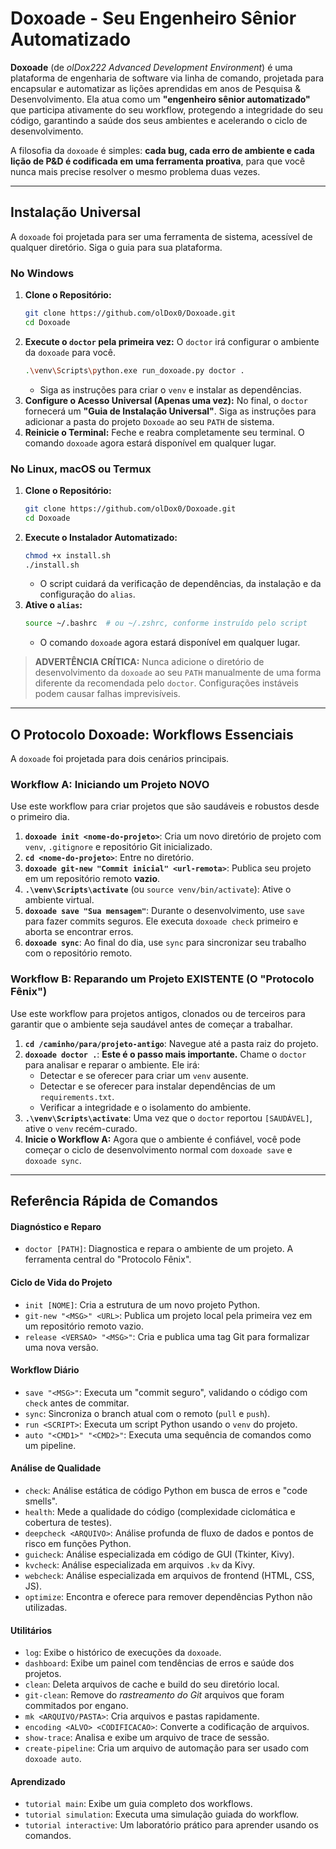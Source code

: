 # Doxoade - Seu Engenheiro Sênior Automatizado

**Doxoade** (de *olDox222 Advanced Development Environment*) é uma plataforma de engenharia de software via linha de comando, projetada para encapsular e automatizar as lições aprendidas em anos de Pesquisa & Desenvolvimento. Ela atua como um **"engenheiro sênior automatizado"** que participa ativamente do seu workflow, protegendo a integridade do seu código, garantindo a saúde dos seus ambientes e acelerando o ciclo de desenvolvimento.

A filosofia da `doxoade` é simples: **cada bug, cada erro de ambiente e cada lição de P&D é codificada em uma ferramenta proativa**, para que você nunca mais precise resolver o mesmo problema duas vezes.

---

## Instalação Universal

A `doxoade` foi projetada para ser uma ferramenta de sistema, acessível de qualquer diretório. Siga o guia para sua plataforma.

### No Windows

1.  **Clone o Repositório:**
    ```bash
    git clone https://github.com/olDox0/Doxoade.git
    cd Doxoade
    ```
2.  **Execute o `doctor` pela primeira vez:** O `doctor` irá configurar o ambiente da `doxoade` para você.
    ```bash
    .\venv\Scripts\python.exe run_doxoade.py doctor .
    ```
    *   Siga as instruções para criar o `venv` e instalar as dependências.
3.  **Configure o Acesso Universal (Apenas uma vez):** No final, o `doctor` fornecerá um **"Guia de Instalação Universal"**. Siga as instruções para adicionar a pasta do projeto `Doxoade` ao seu `PATH` de sistema.
4.  **Reinicie o Terminal:** Feche e reabra completamente seu terminal. O comando `doxoade` agora estará disponível em qualquer lugar.

### No Linux, macOS ou Termux

1.  **Clone o Repositório:**
    ```bash
    git clone https://github.com/olDox0/Doxoade.git
    cd Doxoade
    ```
2.  **Execute o Instalador Automatizado:**
    ```bash
    chmod +x install.sh
    ./install.sh
    ```
    *   O script cuidará da verificação de dependências, da instalação e da configuração do `alias`.
3.  **Ative o `alias`:**
    ```bash
    source ~/.bashrc  # ou ~/.zshrc, conforme instruído pelo script
    ```
    *   O comando `doxoade` agora estará disponível em qualquer lugar.

> **ADVERTÊNCIA CRÍTICA:** Nunca adicione o diretório de desenvolvimento da `doxoade` ao seu `PATH` manualmente de uma forma diferente da recomendada pelo `doctor`. Configurações instáveis podem causar falhas imprevisíveis.

---

## O Protocolo Doxoade: Workflows Essenciais

A `doxoade` foi projetada para dois cenários principais.

### Workflow A: Iniciando um Projeto NOVO

Use este workflow para criar projetos que são saudáveis e robustos desde o primeiro dia.

1.  **`doxoade init <nome-do-projeto>`**: Cria um novo diretório de projeto com `venv`, `.gitignore` e repositório Git inicializado.
2.  **`cd <nome-do-projeto>`**: Entre no diretório.
3.  **`doxoade git-new "Commit inicial" <url-remota>`**: Publica seu projeto em um repositório remoto **vazio**.
4.  **`.\venv\Scripts\activate`** (ou `source venv/bin/activate`): Ative o ambiente virtual.
5.  **`doxoade save "Sua mensagem"`**: Durante o desenvolvimento, use `save` para fazer commits seguros. Ele executa `doxoade check` primeiro e aborta se encontrar erros.
6.  **`doxoade sync`**: Ao final do dia, use `sync` para sincronizar seu trabalho com o repositório remoto.

### Workflow B: Reparando um Projeto EXISTENTE (O "Protocolo Fênix")

Use este workflow para projetos antigos, clonados ou de terceiros para garantir que o ambiente seja saudável antes de começar a trabalhar.

1.  **`cd /caminho/para/projeto-antigo`**: Navegue até a pasta raiz do projeto.
2.  **`doxoade doctor .`**: **Este é o passo mais importante.** Chame o `doctor` para analisar e reparar o ambiente. Ele irá:
    *   Detectar e se oferecer para criar um `venv` ausente.
    *   Detectar e se oferecer para instalar dependências de um `requirements.txt`.
    *   Verificar a integridade e o isolamento do ambiente.
3.  **`.\venv\Scripts\activate`**: Uma vez que o `doctor` reportou `[SAUDÁVEL]`, ative o `venv` recém-curado.
4.  **Inicie o Workflow A:** Agora que o ambiente é confiável, você pode começar o ciclo de desenvolvimento normal com `doxoade save` e `doxoade sync`.

---

## Referência Rápida de Comandos

#### Diagnóstico e Reparo
*   `doctor [PATH]`: Diagnostica e repara o ambiente de um projeto. A ferramenta central do "Protocolo Fênix".

#### Ciclo de Vida do Projeto
*   `init [NOME]`: Cria a estrutura de um novo projeto Python.
*   `git-new "<MSG>" <URL>`: Publica um projeto local pela primeira vez em um repositório remoto vazio.
*   `release <VERSAO> "<MSG>"`: Cria e publica uma tag Git para formalizar uma nova versão.

#### Workflow Diário
*   `save "<MSG>"`: Executa um "commit seguro", validando o código com `check` antes de commitar.
*   `sync`: Sincroniza o branch atual com o remoto (`pull` e `push`).
*   `run <SCRIPT>`: Executa um script Python usando o `venv` do projeto.
*   `auto "<CMD1>" "<CMD2>"`: Executa uma sequência de comandos como um pipeline.

#### Análise de Qualidade
*   `check`: Análise estática de código Python em busca de erros e "code smells".
*   `health`: Mede a qualidade do código (complexidade ciclomática e cobertura de testes).
*   `deepcheck <ARQUIVO>`: Análise profunda de fluxo de dados e pontos de risco em funções Python.
*   `guicheck`: Análise especializada em código de GUI (Tkinter, Kivy).
*   `kvcheck`: Análise especializada em arquivos `.kv` da Kivy.
*   `webcheck`: Análise especializada em arquivos de frontend (HTML, CSS, JS).
*   `optimize`: Encontra e oferece para remover dependências Python não utilizadas.

#### Utilitários
*   `log`: Exibe o histórico de execuções da `doxoade`.
*   `dashboard`: Exibe um painel com tendências de erros e saúde dos projetos.
*   `clean`: Deleta arquivos de cache e build do seu diretório local.
*   `git-clean`: Remove do *rastreamento do Git* arquivos que foram commitados por engano.
*   `mk <ARQUIVO/PASTA>`: Cria arquivos e pastas rapidamente.
*   `encoding <ALVO> <CODIFICACAO>`: Converte a codificação de arquivos.
*   `show-trace`: Analisa e exibe um arquivo de trace de sessão.
*   `create-pipeline`: Cria um arquivo de automação para ser usado com `doxoade auto`.

#### Aprendizado
*   `tutorial main`: Exibe um guia completo dos workflows.
*   `tutorial simulation`: Executa uma simulação guiada do workflow.
*   `tutorial interactive`: Um laboratório prático para aprender usando os comandos.